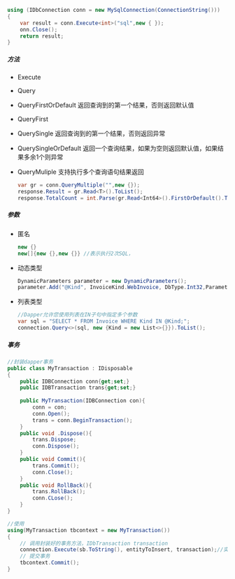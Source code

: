 ~~~c#
using (IDbConnection conn = new MySqlConnection(ConnectionString()))
{
    var result = conn.Execute<int>("sql",new { });
    onn.Close();
    return result;
}
~~~

##### 方法

- Execute

- Query

- QueryFirstOrDefault 返回查询到的第一个结果，否则返回默认值

- QueryFirst

- QuerySingle 返回查询到的第一个结果，否则返回异常

- QuerySingleOrDefault 返回一个查询结果，如果为空则返回默认值，如果结果多余1个则异常

- QueryMuliple 支持执行多个查询语句结果返回

  ~~~c#
  var gr = conn.QueryMultiple("",new {});
  response.Result = gr.Read<T>().ToList();
  response.TotalCount = int.Parse(gr.Read<Int64>().FirstOrDefault().ToString());
  ~~~

##### 参数

- 匿名

  ~~~c#
  new {}
  new[]{new {},new {}} //表示执行2次SQL，
  ~~~

- 动态类型

  ~~~c#
  DynamicParameters parameter = new DynamicParameters();
  parameter.Add("@Kind", InvoiceKind.WebInvoice, DbType.Int32,ParameterDirection.Input);
  ~~~

- 列表类型

  ~~~c#
  //Dapper允许您使用列表在IN子句中指定多个参数
  var sql = "SELECT * FROM Invoice WHERE Kind IN @Kind;";
  connection.Query<>(sql, new {Kind = new List<>{}}).ToList();
  ~~~

##### 事务

~~~c#
//封装dapper事务
public class MyTransaction : IDisposable
{
    public IDBConnection conn{get;set;}
    public IDBTransaction trans{get;set;}
    
    public MyTransaction(IDBConnection con){
        conn = con;
        conn.Open();
        trans = conn.BeginTransaction();
    }
    public void .Dispose(){
        trans.Dispose;
        conn.Dispose();
    }
    public void Commit(){
        trans.Commit();
        conn.Close();
    }
    public void RollBack(){
        trans.RollBack();
        conn.CLose();
    }
}
~~~

~~~c#
//使用
using(MyTransaction tbcontext = new MyTransaction())
{
    // 调用封装好的事务方法，IDbTransaction transaction
    connection.Execute(sb.ToString(), entityToInsert, transaction);//实际底层调用
    // 提交事务
    tbcontext.Commit();
}
~~~

